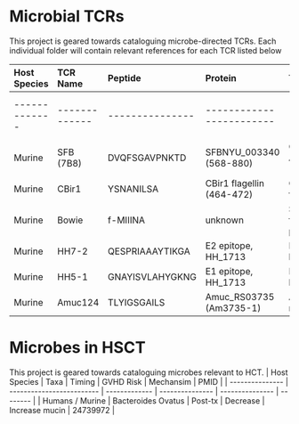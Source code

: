 # Microbial TCRs
This project is geared towards cataloguing microbe-directed TCRs.
Each individual folder will contain relevant references for each TCR listed below


| Host Species  | TCR Name      | Peptide         | Protein                   | Target                             | Native MHC    | PMID     |
| :--- | :--- | :--- | :--- | :--- | :--- | :--- | 
| ------------- | ------------- | --------------- | ------------------------  | ---------------------------------- | ------------- | -------- |
| Murine        | SFB (7B8)     | DVQFSGAVPNKTD   | SFBNYU_003340 (568-880)   | Candidatus Arthromatus (Savagella) | H2-IAb        | 24739972 |
| Murine        | CBir1         | YSNANILSA       | CBir1 flagellin (464-472) | Commensal flagellin                | H2-IAb        | 29777027, 22923434 |
| Murine        | Bowie         | f-MIIINA        | unknown                   | S. epi formylated peptide          | H2-M3         | 29358051 |
| Murine        | HH7-2         | QESPRIAAAYTIKGA | E2 epitope, HH_1713       | H. hepaticus                       | H2-IAb        | 29414937 |
| Murine        | HH5-1         | GNAYISVLAHYGKNG | E1 epitope, HH_1713       | H. hepaticus                       | H2-IAb        | 29414937 |
| Murine        | Amuc124       | TLYIGSGAILS     | Amuc_RS03735 (Am3735-1)   | A. muciniphilia                    | H2-IAb        | 31221858 |


# Microbes in HSCT
This project is geared towards cataloguing microbes relevant to HCT.
| Host Species    | Taxa                      | Timing        | GVHD Risk       | Mechansim       | PMID     |
| --------------- | ------------------------- | ------------- | --------------- | --------------- | -------- |
| Humans / Murine | Bacteroides Ovatus        | Post-tx       | Decrease        | Increase mucin  | 24739972 |
